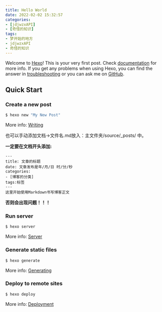 ```yaml
---
title: Hello World
date: 2022-02-02 15:32:57
categories:
- [jdjwzxAPI]
- [奇怪的知识]
tags:
- 梦开始的地方
- jdjwzxAPI
- 奇怪的知识
---
```

Welcome to [Hexo](https://hexo.io/)! This is your very first post. Check [documentation](https://hexo.io/docs/) for more info. If you get any problems when using Hexo, you can find the answer in [troubleshooting](https://hexo.io/docs/troubleshooting.html) or you can ask me on [GitHub](https://github.com/hexojs/hexo/issues).

## Quick Start

### Create a new post

``` bash
$ hexo new "My New Post"
```

More info: [Writing](https://hexo.io/docs/writing.html)

也可以手动添加文档->文件名.md放入：主文件夹/source/_posts/ 中。

**一定要在文档开头添加:**
````
---
title: 文章的标题
date: 文章发布是年/月/日 时/分/秒
categories:
- [博客的分类]
tags:标签
---
这里开始使用Markdown书写博客正文
````
**否则会出现问题！！！**
### Run server

``` bash
$ hexo server
```

More info: [Server](https://hexo.io/docs/server.html)

### Generate static files

``` bash
$ hexo generate
```

More info: [Generating](https://hexo.io/docs/generating.html)

### Deploy to remote sites

``` bash
$ hexo deploy
```

More info: [Deployment](https://hexo.io/docs/one-command-deployment.html)

